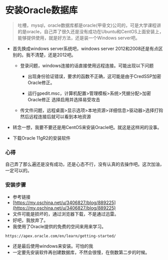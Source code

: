 # 安装Oracle数据库

> 吐槽，mysql，oracle数据库都是oracle\(甲骨文\)公司的，可是大学课程讲的是oracle，自己弄了很久还是没有成功在Ubuntu和CentOS上面安装上，能够提供使用，就是好方法，还是装一个Windows server吧。

* 首先换成windows server系统吧，windows server 2012和2008还是有点区别的。我不清楚，还是2012吧。

  * 登录问题，windows连接的话直接使用远程连接。可能出现以下问题

    * 出现身份验证错误，要求的函数不正确，这可能是由于CredSSP加密Oracle修正。

    * 运行gpedit.msc，计算机配置&gt;管理模板&gt;系统&gt;凭据分配&gt;加密Oracle修正  选择启用并选择易受攻击

  * 传文件问题，远程桌面&gt;显示选项&gt;本地资源&gt;详细信息&gt;驱动器&gt;选择打钩  然后远程连接后就可以看到本地资源

* 转念一想，我要不要还是用CentOS来安装Oracle吧。就这是这样闲的没事。

* 下载Oracle 11gR2的安装软件

### 心得

自己弄了那么遍还是没有成功，还是心态不行，没有认真的去操作吧。这次加油，一定可以的。

### 安装步骤

* 参考链接
* [https://my.oschina.net/u/3406827/blog/889225](https://my.oschina.net/u/3406827/blog/889225)
* 文件可能是损坏的，通过浏览器下载，不是通过迅雷。
* 好吧，我放弃了。
* 我使用了Oracle提供的免费的空间来用来学习。

```
https://apex.oracle.com/en/learn/getting-started/
```

* 还是最后使用windows来安装。可怕的我
* 一定要先安装软件再创建数据库，不然会很慢，在倒数第二步的时候。



